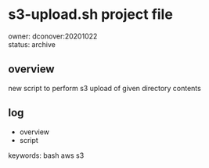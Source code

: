 # s3-upload.sh project file
owner: dconover:20201022   
status: archive   


## overview
new script to perform s3 upload of given directory contents


## log
  - overview
  - script


keywords: bash aws s3
